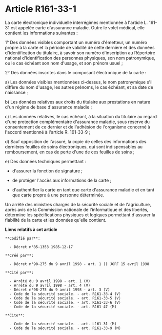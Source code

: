 # Article R161-33-1

La carte électronique individuelle interrégimes mentionnée à l'article L. 161-31 est appelée carte d'assurance maladie. Outre
le volet médical, elle contient les informations suivantes :

1° Des données visibles comportant un numéro d'émetteur, un numéro propre à la carte et la période de validité de cette
dernière et des données d'identification du titulaire, à savoir son numéro d'inscription au Répertoire national
d'identification des personnes physiques, son nom patronymique, ou le cas échéant son nom d'usage, et son prénom usuel ;

2° Des données inscrites dans le composant électronique de la carte :

a) Les données visibles mentionnées ci-dessus, le nom patronymique s'il diffère du nom d'usage, les autres prénoms, le cas
échéant, et sa date de naissance ;

b) Les données relatives aux droits du titulaire aux prestations en nature d'un régime de base d'assurance maladie ;

c) Les données relatives, le cas échéant, à la situation du titulaire au regard d'une protection complémentaire d'assurance
maladie, sous réserve du consentement de ce dernier et de l'adhésion de l'organisme concerné à l'accord mentionné à l'article
R. 161-33-9 ;

d) Sauf opposition de l'assuré, la copie de celles des informations des dernières feuilles de soins électroniques, qui sont
indispensables au remboursement, en cas de perte d'une de ces feuilles de soins ;

e) Des données techniques permettant :

- d'assurer la fonction de signature ;

- de protéger l'accès aux informations de la carte ;

- d'authentifier la carte en tant que carte d'assurance maladie et en tant que carte propre à une personne déterminée.

Un arrêté des ministres chargés de la sécurité sociale et de l'agriculture, après avis de la Commission nationale de
l'informatique et des libertés, détermine les spécifications physiques et logiques permettant d'assurer la fiabilité de la
carte et les données qu'elle contient.

**Liens relatifs à cet article**

	**Codifié par**:

	  - Décret n°85-1353 1985-12-17

	**Créé par**:

	  - Décret n°98-275 du 9 avril 1998 - art. 1 () JORF 15 avril 1998

	**Cité par**:

	  - Arrêté du 9 avril 1998 - art. 1 (V)
	  - Arrêté du 9 avril 1998 - art. 4 (V)
	  - Décret n°98-275 du 9 avril 1998 - art. 3 (V)
	  - Code de la sécurité sociale. - art. R161-33-4 (V)
	  - Code de la sécurité sociale. - art. R161-33-5 (V)
	  - Code de la sécurité sociale. - art. R161-33-6 (V)
	  - Code de la sécurité sociale. - art. R161-47 (M)

	**Cite**:

	  - Code de la sécurité sociale. - art. L161-31 (M)
	  - Code de la sécurité sociale. - art. R161-33-9 (M)

